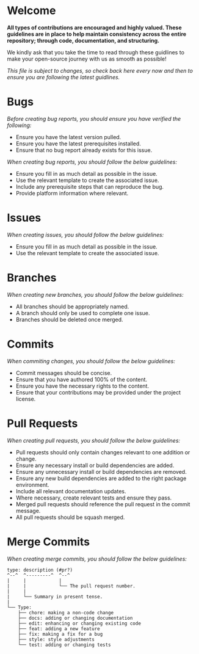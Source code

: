 # Welcome

**All types of contributions are encouraged and highly valued. These guidelines are in place to help maintain consistency across the entire repository; through code, documentation, and structuring.**

We kindly ask that you take the time to read through these guidlines to make your open-source journey with us as smooth as possible!

_This file is subject to changes, so check back here every now and then to ensure you are following the latest guidlines._

# Bugs

_Before creating bug reports, you should ensure you have verified the following:_

-   Ensure you have the latest version pulled.
-   Ensure you have the latest prerequisites installed.
-   Ensure that no bug report already exists for this issue.

_When creating bug reports, you should follow the below guidelines:_

-   Ensure you fill in as much detail as possible in the issue.
-   Use the relevant template to create the associated issue.
-   Include any prerequisite steps that can reproduce the bug.
-   Provide platform information where relevant.

# Issues

_When creating issues, you should follow the below guidelines:_

-   Ensure you fill in as much detail as possible in the issue.
-   Use the relevant template to create the associated issue.

# Branches

_When creating new branches, you should follow the below guidelines:_

-   All branches should be appropriately named.
-   A branch should only be used to complete one issue.
-   Branches should be deleted once merged.

# Commits

_When commiting changes, you should follow the below guidelines:_

-   Commit messages should be concise.
-   Ensure that you have authored 100% of the content.
-   Ensure you have the necessary rights to the content.
-   Ensure that your contributions may be provided under the project license.

# Pull Requests

_When creating pull requests, you should follow the below guidelines:_

-   Pull requests should only contain changes relevant to one addition or change.
-   Ensure any necessary install or build dependencies are added.
-   Ensure any unnecessary install or build dependencies are removed.
-   Ensure any new build dependencies are added to the right package environment.
-   Include all relevant documentation updates.
-   Where necessary, create relevant tests and ensure they pass.
-   Merged pull requests should reference the pull request in the commit message.
-   All pull requests should be squash merged.

# Merge Commits

_When creating merge commits, you should follow the below guidelines:_

```
type: description (#pr?)
^--^  ^---------^  ^--^
|     |            |
|     |            └── The pull request number.
|     |
|     └── Summary in present tense.
|
└── Type:
    ├── chore: making a non-code change
    ├── docs: adding or changing documentation
    ├── edit: enhancing or changing existing code
    ├── feat: adding a new feature
    ├── fix: making a fix for a bug
    ├── style: style adjustments
    └── test: adding or changing tests
```
